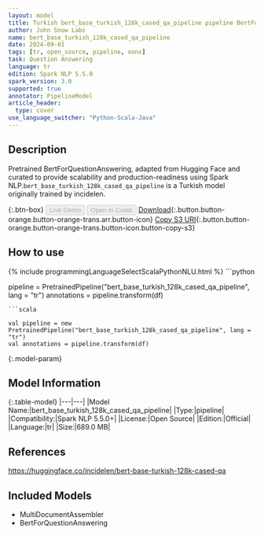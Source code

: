 ```yaml
---
layout: model
title: Turkish bert_base_turkish_128k_cased_qa_pipeline pipeline BertForQuestionAnswering from incidelen
author: John Snow Labs
name: bert_base_turkish_128k_cased_qa_pipeline
date: 2024-09-01
tags: [tr, open_source, pipeline, onnx]
task: Question Answering
language: tr
edition: Spark NLP 5.5.0
spark_version: 3.0
supported: true
annotator: PipelineModel
article_header:
  type: cover
use_language_switcher: "Python-Scala-Java"
---
```


## Description

Pretrained BertForQuestionAnswering, adapted from Hugging Face and curated to provide scalability and production-readiness using Spark NLP.`bert_base_turkish_128k_cased_qa_pipeline` is a Turkish model originally trained by incidelen.

{:.btn-box}
<button class="button button-orange" disabled>Live Demo</button>
<button class="button button-orange" disabled>Open in Colab</button>
[Download](https://s3.amazonaws.com/auxdata.johnsnowlabs.com/public/models/bert_base_turkish_128k_cased_qa_pipeline_tr_5.5.0_3.0_1725215429283.zip){:.button.button-orange.button-orange-trans.arr.button-icon}
[Copy S3 URI](s3://auxdata.johnsnowlabs.com/public/models/bert_base_turkish_128k_cased_qa_pipeline_tr_5.5.0_3.0_1725215429283.zip){:.button.button-orange.button-orange-trans.button-icon.button-copy-s3}

## How to use



<div class="tabs-box" markdown="1">
{% include programmingLanguageSelectScalaPythonNLU.html %}
```python

pipeline = PretrainedPipeline("bert_base_turkish_128k_cased_qa_pipeline", lang = "tr")
annotations =  pipeline.transform(df)   

```
```scala

val pipeline = new PretrainedPipeline("bert_base_turkish_128k_cased_qa_pipeline", lang = "tr")
val annotations = pipeline.transform(df)

```
</div>

{:.model-param}
## Model Information

{:.table-model}
|---|---|
|Model Name:|bert_base_turkish_128k_cased_qa_pipeline|
|Type:|pipeline|
|Compatibility:|Spark NLP 5.5.0+|
|License:|Open Source|
|Edition:|Official|
|Language:|tr|
|Size:|689.0 MB|

## References

https://huggingface.co/incidelen/bert-base-turkish-128k-cased-qa

## Included Models

- MultiDocumentAssembler
- BertForQuestionAnswering